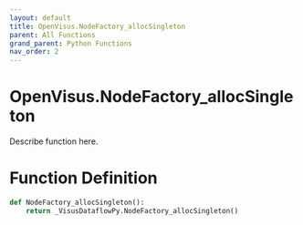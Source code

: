 ```yaml
---
layout: default
title: OpenVisus.NodeFactory_allocSingleton
parent: All Functions
grand_parent: Python Functions
nav_order: 2
---
```


# OpenVisus.NodeFactory_allocSingleton

Describe function here.

# Function Definition

```python
def NodeFactory_allocSingleton():
    return _VisusDataflowPy.NodeFactory_allocSingleton()
```